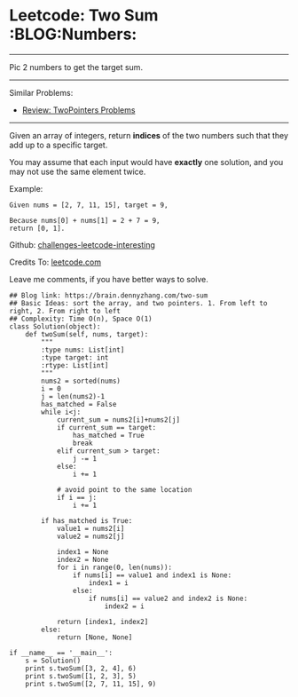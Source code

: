# Leetcode: Two Sum     :BLOG:Numbers:


---

Pic 2 numbers to get the target sum.  

---

Similar Problems:  
-   [Review: TwoPointers Problems](https://brain.dennyzhang.com/review-twopointer)

---

Given an array of integers, return **indices** of the two numbers such that they add up to a specific target.  

You may assume that each input would have **exactly** one solution, and you may not use the same element twice.  

Example:  

    Given nums = [2, 7, 11, 15], target = 9,
    
    Because nums[0] + nums[1] = 2 + 7 = 9,
    return [0, 1].

Github: [challenges-leetcode-interesting](https://github.com/DennyZhang/challenges-leetcode-interesting/tree/master/two-sum)  

Credits To: [leetcode.com](https://leetcode.com/problems/two-sum/description/)  

Leave me comments, if you have better ways to solve.  

    ## Blog link: https://brain.dennyzhang.com/two-sum
    ## Basic Ideas: sort the array, and two pointers. 1. From left to right, 2. From right to left
    ## Complexity: Time O(n), Space O(1)
    class Solution(object):
        def twoSum(self, nums, target):
            """
            :type nums: List[int]
            :type target: int
            :rtype: List[int]
            """
            nums2 = sorted(nums)
            i = 0
            j = len(nums2)-1
            has_matched = False
            while i<j:
                current_sum = nums2[i]+nums2[j]
                if current_sum == target:
                    has_matched = True
                    break
                elif current_sum > target:
                    j -= 1
                else:
                    i += 1
    
                # avoid point to the same location
                if i == j:
                    i += 1
    
            if has_matched is True:
                value1 = nums2[i]
                value2 = nums2[j]
    
                index1 = None
                index2 = None
                for i in range(0, len(nums)):
                    if nums[i] == value1 and index1 is None:
                        index1 = i
                    else:
                        if nums[i] == value2 and index2 is None:
                            index2 = i
    
                return [index1, index2]
            else:
                return [None, None]
    
    if __name__ == '__main__':
        s = Solution()
        print s.twoSum([3, 2, 4], 6)
        print s.twoSum([1, 2, 3], 5)
        print s.twoSum([2, 7, 11, 15], 9)